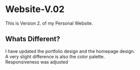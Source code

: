# Website-V.02

This is Version 2. of my Personal Website.

## Whats Different?
I have updated the portfolio design and the homepage design.
<br>A very slight difference is also the color palette.
<br>Responsiveness was adjusted
